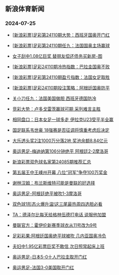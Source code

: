 ## 新浪体育新闻 
### 2024-07-25

+ [[新浪彩票]足彩第24110期大势：西班牙国奥开门红](https://sports.sina.com.cn/l/2024-07-24/doc-incfeuyc7103482.shtml)

+ [[新浪彩票]足彩第24110期任九：法国国奥主场赢球](https://sports.sina.com.cn/l/2024-07-24/doc-incfeuyc7102841.shtml)

+ [女子刮中1.08亿巨奖 替朋友偿还债务买新房-图](https://sports.sina.com.cn/l/2024-07-24/doc-incfeuyc7101273.shtml)

+ [[新浪彩票]足彩24110期冷热指数：巴拉圭国奥不败](https://sports.sina.com.cn/l/2024-07-24/doc-incfeuyc7100611.shtml)

+ [[新浪彩票]足彩第24110期盈亏指数：法国女足取胜](https://sports.sina.com.cn/l/2024-07-24/doc-incfeuyf2711845.shtml)

+ [[新浪彩票]足彩24110期投注策略：阿根廷国奥防平](https://sports.sina.com.cn/l/2024-07-24/doc-incfeuyk7433934.shtml)

+ [关小刀任九：法国美国做胆 西班牙德国防冷](https://sports.sina.com.cn/l/2024-07-24/doc-incffmvy9236076.shtml)

+ [竞彩大势：卢多戈雷茨赢球可期 采列难言主胜](https://sports.sina.com.cn/l/2024-07-24/doc-incfeuyk7431627.shtml)

+ [相同盘口：日本女足一球多走 伊拉克U23受平半全赢](https://sports.sina.com.cn/l/2024-07-24/doc-incfeuyk7463914.shtml)

+ [国足联系韦世豪 18强赛是否征调将慎重考虑后决定](https://sports.sina.com.cn/china/2024-07-24/doc-incfffqa9332301.shtml)

+ [大乐透头奖2注1000万分落2地 奖池余额8.84亿元](https://sports.sina.com.cn/l/2024-07-24/doc-incfhatz6046879.shtml)

+ [奥运男足-梅迪纳第106分钟绝平 阿根廷2-2摩洛哥](https://sports.sina.com.cn/g/laliga/2024-07-24/doc-incfhatu6927432.shtml)

+ [新浪彩票双色球名家第24085期推荐汇总](https://sports.sina.com.cn/l/2024-07-24/doc-incffmvy9210481.shtml)

+ [第五届王中王嵊州开幕 八位“冠军”争夺100万奖金](https://sports.sina.com.cn/go/2024-07-24/doc-incffwmy3807369.shtml)

+ [谢林汉姆：布兰斯维特可能是曼联的好选择](https://sports.sina.com.cn/g/2024-07-25/doc-incfhhzu3596076.shtml)

+ [奥运男足-阿根廷绝平被吹1-3摩洛哥](https://sports.sina.com.cn/g/laliga/2024-07-24/doc-incfhatu6927432.shtml)

+ [双色球1形态火爆升温!这三尾最热周四选胆必看](https://sports.sina.com.cn/l/2024-07-24/doc-incffmvv6845870.shtml)

+ [TA：德泽尔比每天给格林伍德打电话 说服他加盟](https://sports.sina.com.cn/g/2024-07-25/doc-incfhhzv9161609.shtml)

+ [曼联官方：霍伊伦新赛季球衣从11号改为9号](https://sports.sina.com.cn/g/2024-07-25/doc-incfhhzv9160274.shtml)

+ [足彩彩果:阿根廷国奥绝平球被吹 几内亚国奥冷负](https://sports.sina.com.cn/l/2024-07-25/doc-incfhxxk6489620.shtml)

+ [夫妇中1.95亿彩票巨奖不敢信 次日照常起床上班](https://sports.sina.com.cn/l/2024-07-25/doc-incffmvv6856984.shtml)

+ [奥运男足-日本5-0十人巴拉圭取开门红](https://sports.sina.com.cn/china/national/2024-07-25/doc-incfhxxk6482362.shtml)

+ [奥运男足-法国3-0美国取开门红](https://sports.sina.com.cn/china/national/2024-07-25/doc-incfhxxk6481682.shtml)

